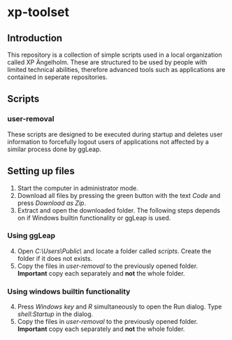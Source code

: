 # xp-toolset

## Introduction

This repository is a collection of simple scripts used in a local organization called XP Ängelholm. These are structured to be used by people with limited technical abilities, therefore advanced tools such as applications are contained in seperate repositories.

## Scripts

### user-removal

These scripts are designed to be executed during startup and deletes user information to forcefully logout users of applications not affected by a similar process done by ggLeap.

## Setting up files

1. Start the computer in administrator mode.
2. Download all files by pressing the green button with the text _Code_ and press _Download as Zip_.
3. Extract and open the downloaded folder. The following steps depends on if Windows builtin functionality or ggLeap is used.

### Using ggLeap

4. Open _C:\\Users\\Public\\_ and locate a folder called _scripts_. Create the folder if it does not exists.
5. Copy the files in _user-removal_ to the previously opened folder. **Important** copy each separately and **not** the whole folder.

### Using windows builtin functionality

4. Press _Windows key_ and _R_ simultaneously to open the Run dialog. Type *shell:Startup* in the dialog.
5. Copy the files in _user-removal_ to the previously opened folder. **Important** copy each separately and **not** the whole folder.
